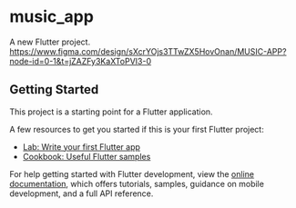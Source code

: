 # music_app

A new Flutter project.
https://www.figma.com/design/sXcrYOjs3TTwZX5HovOnan/MUSIC-APP?node-id=0-1&t=jZAZFy3KaXToPVI3-0

## Getting Started

This project is a starting point for a Flutter application.

A few resources to get you started if this is your first Flutter project:

- [Lab: Write your first Flutter app](https://docs.flutter.dev/get-started/codelab)
- [Cookbook: Useful Flutter samples](https://docs.flutter.dev/cookbook)

For help getting started with Flutter development, view the
[online documentation](https://docs.flutter.dev/), which offers tutorials,
samples, guidance on mobile development, and a full API reference.
